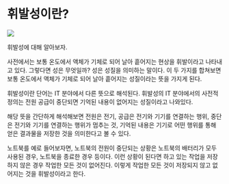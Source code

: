 # 휘발성이란?

![](https://velog.velcdn.com/images/chrios99/post/e8e3e492-dab5-495c-a270-e2af92d39cc8/image.png)

휘발성에 대해 알아보자.

사전에서는 보통 온도에서 액체가 기체로 되어 날아 흩어지는 현상을 휘발이라고 나타내고 있다. 그렇다면 성은 무엇일까? 성은 성질을 의미하는 말이다. 이 두 가지를 합쳐보면 보통 온도에서 액체가 기체로 되어 날아 흩어지는 성질이라는 뜻을 가지게 된다.

휘발성이란 단어는 IT 분야에서 다른 뜻으로 해석된다. 휘발성의 IT 분야에서의 사전적 정의는 전원 공급이 중단되면 기억된 내용이 없어지는 성질이라고 나와있다.

해당 뜻을 간단하게 해석해보면 전원은 전기, 공급은 전기와 기기를 연결하는 행위, 중단은 전기와 기기를 연결하는 행위가 멈추는 것, 기억된 내용은 기기로 어떤 행위를 통해 얻은 결과물을 저장한 것을 의미한다고 볼 수 있다.

노트북를 예로 들어보자면, 노트북의 전원이 중단되는 상황은 노트북의 배터리가 모두 사용된 경우, 노트북을 종료한 경우 등이다. 이런 상황이 된다면 하고 있는 작업을 저장하지 않은 경우 작업한 모든 것이 없어진다. 이렇게 작업한 모든 것이 저장되지 않고 없어지는 것을 휘발성이라고 한다.  
